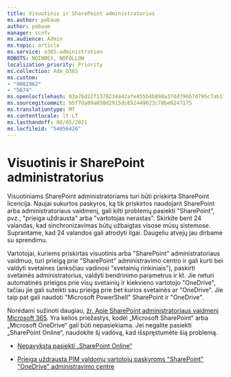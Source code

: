 ```yaml
---
title: Visuotinis ir SharePoint administratorius
ms.author: pebaum
author: pebaum
manager: scotv
ms.audience: Admin
ms.topic: article
ms.service: o365-administration
ROBOTS: NOINDEX, NOFOLLOW
localization_priority: Priority
ms.collection: Adm_O365
ms.custom:
- "9002962"
- "5674"
ms.openlocfilehash: 03a76d22f1370234442afe455b4b898a37dd796b7d795c7ab1190ddd3102ae11
ms.sourcegitcommit: b5f7da89a650d2915dc652449623c78be6247175
ms.translationtype: MT
ms.contentlocale: lt-LT
ms.lasthandoff: 08/05/2021
ms.locfileid: "54056426"
---
```

# <a name="global-and-sharepoint-admin"></a>Visuotinis ir SharePoint administratorius

Visuotiniams SharePoint administratoriams turi būti priskirta SharePoint licencija. Naujai sukurtos paskyros, ką tik priskirtos naudojant SharePoint arba administratoriaus vaidmenį, gali kilti problemų pasiekti "SharePoint", pvz., "prieiga uždrausta" arba "vartotojas nerastas". Skirkite bent 24 valandas, kad sinchronizavimas būtų užbaigtas visose mūsų sistemose. Suprantame, kad 24 valandos gali atrodyti ilgai. Daugeliu atvejų jau dirbame su sprendimu.

Vartotojai, kuriems priskirtas visuotinis arba "SharePoint" administratoriaus vaidmuo, turi prieigą prie "SharePoint" administravimo centro ir gali kurti bei valdyti svetaines (anksčiau vadinosi "svetainių rinkiniais"), paskirti svetainės administratorius, valdyti bendrinimo parametrus ir kt. Jie neturi automatinės prieigos prie visų svetainių ir kiekvieno vartotojo "OneDrive", tačiau jie gali suteikti sau prieigą prie bet kurios svetainės ar "OneDrive". Jie taip pat gali naudoti "Microsoft PowerShell" SharePoint ir "OneDrive".

Norėdami sužinoti daugiau, [žr. Apie SharePoint administratoriaus vaidmenį Microsoft 365](https://docs.microsoft.com/sharepoint/sharepoint-admin-role).
Yra kelios priežastys, kodėl „Microsoft SharePoint“ arba „Microsoft OneDrive“ gali būti nepasiekiama. Jei negalite pasiekti „SharePoint Online“, naudokite šį vadovą, kad išspręstumėte šią problemą.

- [Nepavyksta pasiekti „SharePoint Online“](https://docs.microsoft.com/sharepoint/troubleshoot/sharing-and-permissions/sharepoint-online-inaccessible)

- [Prieiga uždrausta PIM valdomų vartotojų paskyroms "SharePoint" "OneDrive" administravimo centre](https://docs.microsoft.com/sharepoint/troubleshoot/administration/access-denied-to-pim-user-accounts)